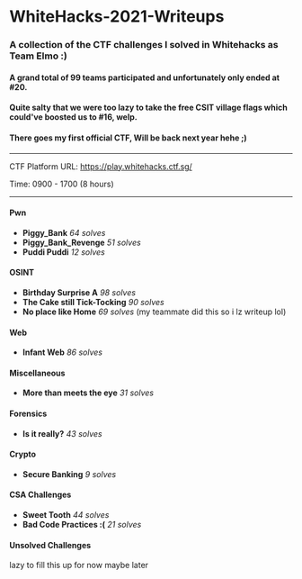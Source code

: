 # WhiteHacks-2021-Writeups

### A collection of the CTF challenges I solved in Whitehacks as Team Elmo :)
#### A grand total of 99 teams participated and unfortunately only ended at #20. 
#### Quite salty that we were too lazy to take the free CSIT village flags which could've boosted us to #16, welp.
#### There goes my first official CTF, Will be back next year hehe ;)


---

CTF Platform URL: https://play.whitehacks.ctf.sg/

Time: 0900 - 1700 (8 hours)

---


#### Pwn
- **Piggy_Bank** _64 solves_
- **Piggy_Bank_Revenge** _51 solves_
- **Puddi Puddi** _12 solves_

#### OSINT 
- **Birthday Surprise A** _98 solves_
- **The Cake still Tick-Tocking** _90 solves_
- **No place like Home** _69 solves_ (my teammate did this so i lz writeup lol)

#### Web
- **Infant Web** _86 solves_

#### Miscellaneous 
- **More than meets the eye** _31 solves_

#### Forensics
- **Is it really?** _43 solves_

#### Crypto
- **Secure Banking** _9 solves_

#### CSA Challenges
- **Sweet Tooth** _44 solves_
- **Bad Code Practices :(** _21 solves_

#### Unsolved Challenges 
lazy to fill this up for now maybe later


